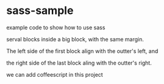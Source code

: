 sass-sample
===========

example code to show how to use sass

serval blocks inside a big block, with the same margin.

The left side of the first block align with the outter's left, and

the right side of the last block aling with the outter's right.

we can add coffeescript in this project
